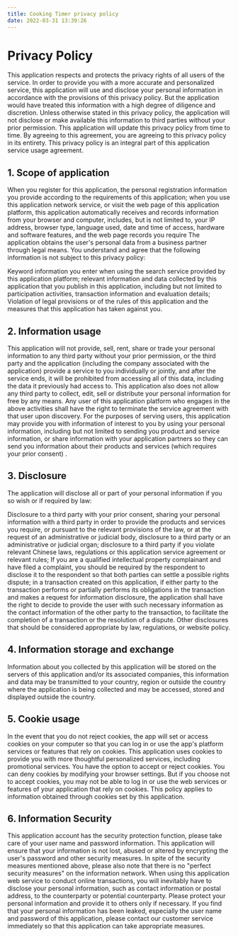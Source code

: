 ```yaml
---
title: Cooking Timer privacy policy
date: 2022-03-31 13:39:26
---
```

# Privacy Policy
This application respects and protects the privacy rights of all users of the service. In order to provide you with a more accurate and personalized service, this application will use and disclose your personal information in accordance with the provisions of this privacy policy. But the application would have treated this information with a high degree of diligence and discretion. Unless otherwise stated in this privacy policy, the application will not disclose or make available this information to third parties without your prior permission. This application will update this privacy policy from time to time. By agreeing to this agreement, you are agreeing to this privacy policy in its entirety. This privacy policy is an integral part of this application service usage agreement.

## 1. Scope of application
When you register for this application, the personal registration information you provide according to the requirements of this application; when you use this application network service, or visit the web page of this application platform, this application automatically receives and records information from your browser and computer, includes, but is not limited to, your IP address, browser type, language used, date and time of access, hardware and software features, and the web page records you require The application obtains the user's personal data from a business partner through legal means. You understand and agree that the following information is not subject to this privacy policy:

Keyword information you enter when using the search service provided by this application platform; relevant information and data collected by this application that you publish in this application, including but not limited to participation activities, transaction information and evaluation details;
Violation of legal provisions or of the rules of this application and the measures that this application has taken against you.

## 2. Information usage
This application will not provide, sell, rent, share or trade your personal information to any third party without your prior permission, or the third party and the application (including the company associated with the application) provide a service to you individually or jointly, and after the service ends, it will be prohibited from accessing all of this data, including the data it previously had access to. This application also does not allow any third party to collect, edit, sell or distribute your personal information for free by any means. Any user of this application platform who engages in the above activities shall have the right to terminate the service agreement with that user upon discovery.
For the purposes of serving users, this application may provide you with information of interest to you by using your personal information, including but not limited to sending you product and service information, or share information with your application partners so they can send you information about their products and services (which requires your prior consent) .

## 3. Disclosure
The application will disclose all or part of your personal information if you so wish or if required by law:

Disclosure to a third party with your prior consent, sharing your personal information with a third party in order to provide the products and services you require, or pursuant to the relevant provisions of the law, or at the request of an administrative or judicial body, disclosure to a third party or an administrative or judicial organ; disclosure to a third party if you violate relevant Chinese laws, regulations or this application service agreement or relevant rules; If you are a qualified intellectual property complainant and have filed a complaint, you should be required by the respondent to disclose it to the respondent so that both parties can settle a possible rights dispute; in a transaction created on this application, if either party to the transaction performs or partially performs its obligations in the transaction and makes a request for information disclosure, the application shall have the right to decide to provide the user with such necessary information as the contact information of the other party to the transaction, to facilitate the completion of a transaction or the resolution of a dispute. Other disclosures that should be considered appropriate by law, regulations, or website policy.

## 4. Information storage and exchange
Information about you collected by this application will be stored on the servers of this application and/or its associated companies, this information and data may be transmitted to your country, region or outside the country where the application is being collected and may be accessed, stored and displayed outside the country.

## 5. Cookie usage
In the event that you do not reject cookies, the app will set or access cookies on your computer so that you can log in or use the app's platform services or features that rely on cookies. This application uses cookies to provide you with more thoughtful personalized services, including promotional services. You have the option to accept or reject cookies. You can deny cookies by modifying your browser settings. But if you choose not to accept cookies, you may not be able to log in or use the web services or features of your application that rely on cookies.
This policy applies to information obtained through cookies set by this application.

## 6.  Information Security
This application account has the security protection function, please take care of your user name and password information. This application will ensure that your information is not lost, abused or altered by encrypting the user's password and other security measures. In spite of the security measures mentioned above, please also note that there is no "perfect security measures" on the information network. When using this application web service to conduct online transactions, you will inevitably have to disclose your personal information, such as contact information or postal address, to the counterparty or potential counterparty. Please protect your personal information and provide it to others only if necessary. If you find that your personal information has been leaked, especially the user name and password of this application, please contact our customer service immediately so that this application can take appropriate measures.